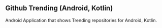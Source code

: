 <h2>Github Trending (Android, Kotlin)</h2>
<p>Android Application that shows Trending repositories for Android, Kotlin.</p>